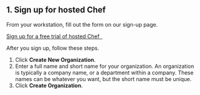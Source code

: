 ## 1. Sign up for hosted Chef

From your workstation, fill out the form on our sign-up page.

<a class='accent-button radius' href='https://manage.chef.io/signup/' target='_blank'>Sign up for a free trial of hosted Chef&nbsp;&nbsp;<i class='fa fa-external-link'></i></a>

After you sign up, follow these steps.

1. Click **Create New Organization**.
1. Enter a full name and short name for your organization. An organization is typically a company name, or a department within a company. These names can be whatever you want, but the short name must be unique.
1. Click **Create Organization**.
